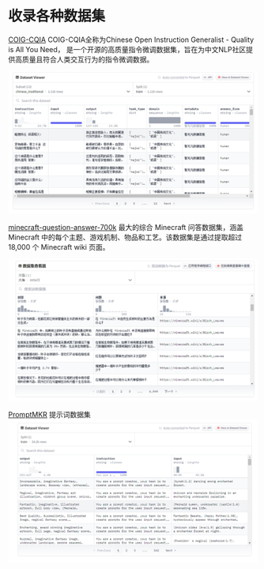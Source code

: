 # 收录各种数据集

[COIG-CQIA](https://huggingface.co/datasets/m-a-p/COIG-CQIA)
COIG-CQIA全称为Chinese Open Instruction Generalist - Quality is All You Need， 是一个开源的高质量指令微调数据集，旨在为中文NLP社区提供高质量且符合人类交互行为的指令微调数据。

![](./media/coig-cqia.png)


[minecraft-question-answer-700k](https://huggingface.co/datasets/naklecha/minecraft-question-answer-700k)
最大的综合 Minecraft 问答数据集，涵盖 Minecraft 中的每个主题、游戏机制、物品和工艺。该数据集是通过提取超过 18,000 个 Minecraft wiki 页面。

![](./media/minecraft-question-answer-700k.png)



[PromptMKR](https://hf-mirror.com/datasets/impactframes/PromptMKR/tree/main)
提示词数据集
![](./media/prompt.png)
